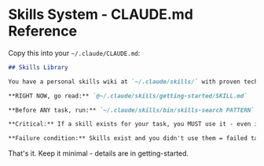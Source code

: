 # Skills System - CLAUDE.md Reference

Copy this into your `~/.claude/CLAUDE.md`:

```markdown
## Skills Library

You have a personal skills wiki at `~/.claude/skills/` with proven techniques, patterns, and tools that give you new capabilities.

**RIGHT NOW, go read:** `@~/.claude/skills/getting-started/SKILL.md`

**Before ANY task, run:** `~/.claude/skills/bin/skills-search PATTERN` to find relevant and helpful skills.

**Critical:** If a skill exists for your task, you MUST use it - even if you think you're already good at that. You're not. The skill prevents mistakes you don't know you make.

**Failure condition:** Skills exist and you didn't use them = failed task.
```

That's it. Keep it minimal - details are in getting-started.

